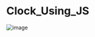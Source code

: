 # Clock_Using_JS

![image](https://user-images.githubusercontent.com/104692252/221347506-ccfd002d-39f9-46e7-912e-60b9c1ff375b.png)

